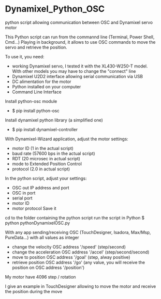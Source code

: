# Dynamixel_Python_OSC
python script allowing communication between OSC and Dynamixel servo motor

This Python script can run from the commannd line (Terminal, Power Shell, Cmd...)
Playing in background, it allows to use OSC commands to move the servo and retrieve the position.

To use it, you need:
- working Dynamixel servo, I tested it with the XL430-W250-T model. With other models you may have to change the "connect" line
- Dynamixel U2D2 interface allowing serial communication via USB
- DC alimentation for the motor
- Python installed on your computer
- Command Line Interface

Install python-osc module
- $ pip install python-osc

Install dynamixel python library (a simplified one)
- $ pip install dynamixel-controller

With Dynamixel-Wizard application, adjust the motor settings:
- motor ID (1 in the actual script)
- baud rate (57600 bps in the actual script)
- RDT (20 microsec in actual script)
- mode to Extended Position Control
- protocol (2.0 in actual script)

In the python script, adjust your settings:
- OSC out IP address and port
- OSC in port
- serial port
- motor ID
- motor protocol
Save it

cd to the folder containing the python script
run the script in Python
$ python pythonDynamixelOSC.py

With any app sending/receiving OSC (TouchDesigner, Isadora, Max/Msp, PureData...)
with all values as integer
- change the velocity OSC address '/speed' (step/second)
- change the acceleration OSC address '/accel' (step/second/second)
- move to position OSC address '/goal' (step, alway positive)
- retrieve position OSC address '/go' (any value, you will receive the position on OSC address '/position')

My motor have 4096 step / rotation

I give an example in TouchDesigner allowing to move the motor and receive the position during the move
